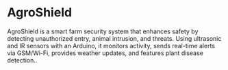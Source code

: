 # AgroShield
AgroShield is a smart farm security system that enhances safety by detecting unauthorized entry, animal intrusion, and threats. Using ultrasonic and IR sensors with an Arduino, it monitors activity, sends real-time alerts via GSM/Wi-Fi, provides weather updates, and features plant disease detection..
